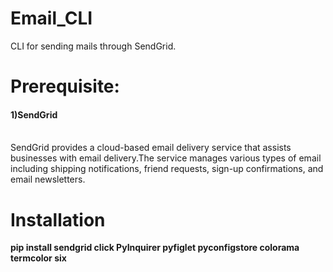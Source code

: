 

# Email_CLI
CLI for sending mails through SendGrid.


# Prerequisite:
<h4>1)SendGrid</h4></br>
SendGrid provides a cloud-based email delivery service that assists businesses with email delivery.The service manages various types of email including shipping notifications, friend requests, sign-up confirmations, and email newsletters. 

# Installation
<b>pip install sendgrid click PyInquirer pyfiglet pyconfigstore colorama termcolor six</b>
